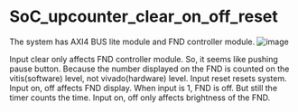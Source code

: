 # SoC_upcounter_clear_on_off_reset
The system has AXI4 BUS lite module and FND controller module.
![image](https://user-images.githubusercontent.com/82801399/196934794-98cc2d29-a970-43d1-b124-534f0f7364b2.png)

Input clear only affects FND controller module. So, it seems like pushing pause button. Because the number displayed on the FND is counted on the vitis(software) level, not vivado(hardware) level. Input reset resets system. Input on, off affects FND display. When input is 1, FND is off. But still the timer counts the time. Input on, off only affects brightness of the FND.
